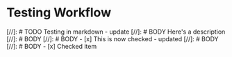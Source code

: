 # Testing Workflow

[//]: # TODO Testing in markdown - update
[//]: # BODY Here's a description
[//]: # BODY
[//]: # BODY - [x] This is now checked - updated
[//]: # BODY
[//]: # BODY - [x] Checked item
